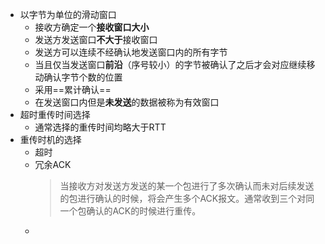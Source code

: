 - 以字节为单位的滑动窗口
	- 接收方确定一个**接收窗口大小**
	- 发送方发送窗口**不大于**接收窗口
	- 发送方可以连续不经确认地发送窗口内的所有字节
	- 当且仅当发送窗口**前沿**（序号较小）的字节被确认了之后才会对应继续移动确认字节个数的位置
	- 采用==累计确认==
	- 在发送窗口内但是**未发送**的数据被称为有效窗口
- 超时重传时间选择
	- 通常选择的重传时间均略大于RTT
- 重传时机的选择
	- 超时
	- 冗余ACK
	  > 当接收方对发送方发送的某一个包进行了多次确认而未对后续发送的包进行确认的时候，将会产生多个ACK报文。通常收到三个对同一个包确认的ACK的时候进行重传。
	-